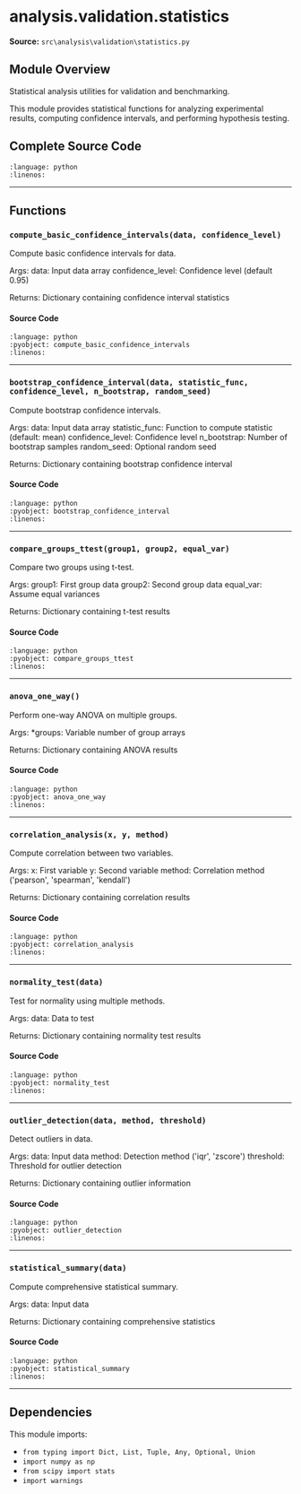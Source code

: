 # analysis.validation.statistics

**Source:** `src\analysis\validation\statistics.py`

## Module Overview

Statistical analysis utilities for validation and benchmarking.

This module provides statistical functions for analyzing experimental results,
computing confidence intervals, and performing hypothesis testing.

## Complete Source Code

```{literalinclude} ../../../src/analysis/validation/statistics.py
:language: python
:linenos:
```

---

## Functions

### `compute_basic_confidence_intervals(data, confidence_level)`

Compute basic confidence intervals for data.

Args:
    data: Input data array
    confidence_level: Confidence level (default 0.95)

Returns:
    Dictionary containing confidence interval statistics

#### Source Code

```{literalinclude} ../../../src/analysis/validation/statistics.py
:language: python
:pyobject: compute_basic_confidence_intervals
:linenos:
```

---

### `bootstrap_confidence_interval(data, statistic_func, confidence_level, n_bootstrap, random_seed)`

Compute bootstrap confidence intervals.

Args:
    data: Input data array
    statistic_func: Function to compute statistic (default: mean)
    confidence_level: Confidence level
    n_bootstrap: Number of bootstrap samples
    random_seed: Optional random seed

Returns:
    Dictionary containing bootstrap confidence interval

#### Source Code

```{literalinclude} ../../../src/analysis/validation/statistics.py
:language: python
:pyobject: bootstrap_confidence_interval
:linenos:
```

---

### `compare_groups_ttest(group1, group2, equal_var)`

Compare two groups using t-test.

Args:
    group1: First group data
    group2: Second group data
    equal_var: Assume equal variances

Returns:
    Dictionary containing t-test results

#### Source Code

```{literalinclude} ../../../src/analysis/validation/statistics.py
:language: python
:pyobject: compare_groups_ttest
:linenos:
```

---

### `anova_one_way()`

Perform one-way ANOVA on multiple groups.

Args:
    *groups: Variable number of group arrays

Returns:
    Dictionary containing ANOVA results

#### Source Code

```{literalinclude} ../../../src/analysis/validation/statistics.py
:language: python
:pyobject: anova_one_way
:linenos:
```

---

### `correlation_analysis(x, y, method)`

Compute correlation between two variables.

Args:
    x: First variable
    y: Second variable
    method: Correlation method ('pearson', 'spearman', 'kendall')

Returns:
    Dictionary containing correlation results

#### Source Code

```{literalinclude} ../../../src/analysis/validation/statistics.py
:language: python
:pyobject: correlation_analysis
:linenos:
```

---

### `normality_test(data)`

Test for normality using multiple methods.

Args:
    data: Data to test

Returns:
    Dictionary containing normality test results

#### Source Code

```{literalinclude} ../../../src/analysis/validation/statistics.py
:language: python
:pyobject: normality_test
:linenos:
```

---

### `outlier_detection(data, method, threshold)`

Detect outliers in data.

Args:
    data: Input data
    method: Detection method ('iqr', 'zscore')
    threshold: Threshold for outlier detection

Returns:
    Dictionary containing outlier information

#### Source Code

```{literalinclude} ../../../src/analysis/validation/statistics.py
:language: python
:pyobject: outlier_detection
:linenos:
```

---

### `statistical_summary(data)`

Compute comprehensive statistical summary.

Args:
    data: Input data

Returns:
    Dictionary containing comprehensive statistics

#### Source Code

```{literalinclude} ../../../src/analysis/validation/statistics.py
:language: python
:pyobject: statistical_summary
:linenos:
```

---

## Dependencies

This module imports:

- `from typing import Dict, List, Tuple, Any, Optional, Union`
- `import numpy as np`
- `from scipy import stats`
- `import warnings`
